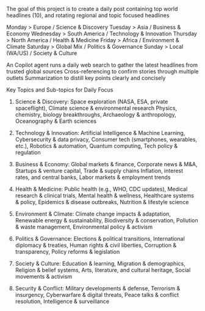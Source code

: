 The goal of this project is to create a daily post containing top world headlines (10), and rotating regional and topic focused headlines 

Monday >	Europe / Science & Discovery
Tuesday > Asia	/ Business & Economy
Wednesday >	South America	/ Technology & Innovation
Thursday >	North America /	Health & Medicine
Friday >	Africa	/ Environment & Climate
Saturday >	Global Mix	/ Politics & Governance
Sunday >	Local (WA/US)	/ Society & Culture


An Copilot agent runs a daily web search to gather the latest headlines from trusted global sources
Cross-referencing to confirm stories through multiple outlets
Summarization to distill key points clearly and concisely

Key Topics and Sub-topics for Daily Focus
1. Science & Discovery: Space exploration (NASA, ESA, private spaceflight), Climate science & environmental research
Physics, chemistry, biology breakthroughs, Archaeology & anthropology, Oceanography & Earth sciences

2. Technology & Innovation: Artificial Intelligence & Machine Learning, Cybersecurity & data privacy, Consumer tech (smartphones, wearables, etc.), Robotics & automation, Quantum computing, Tech policy & regulation

3. Business & Economy: Global markets & finance, Corporate news & M&A, Startups & venture capital, Trade & supply chains
Inflation, interest rates, and central banks, Labor markets & employment trends

4. Health & Medicine: Public health (e.g., WHO, CDC updates), Medical research & clinical trials, Mental health & wellness, Healthcare systems & policy, Epidemics & disease outbreaks, Nutrition & lifestyle science

5. Environment & Climate: Climate change impacts & adaptation, Renewable energy & sustainability, Biodiversity & conservation, Pollution & waste management, Environmental policy & activism

6. Politics & Governance: Elections & political transitions, International diplomacy & treaties, Human rights & civil liberties, Corruption & transparency, Policy reforms & legislation

7. Society & Culture: Education & learning, Migration & demographics, Religion & belief systems, Arts, literature, and cultural heritage, Social movements & activism

8. Security & Conflict: Military developments & defense, Terrorism & insurgency, Cyberwarfare & digital threats, Peace talks & conflict resolution, Intelligence & surveillance
